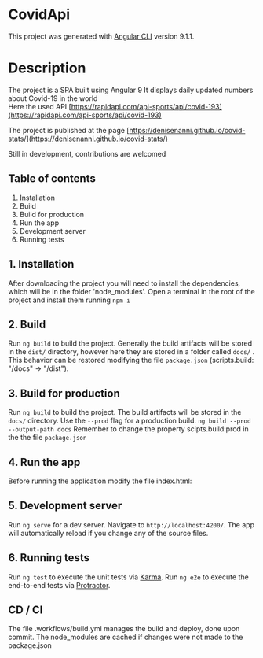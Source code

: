 # CovidApi

This project was generated with [Angular CLI](https://github.com/angular/angular-cli) version 9.1.1.


# Description

The project is a SPA built using Angular 9
It displays daily updated numbers about Covid-19 in the world  
Here the used API [https://rapidapi.com/api-sports/api/covid-193](https://rapidapi.com/api-sports/api/covid-193)

The project is published at the page [https://denisenanni.github.io/covid-stats/](https://denisenanni.github.io/covid-stats/)

Still in development, contributions are welcomed

## Table of contents
1. Installation
2. Build
3. Build for production
4. Run the app
5. Development server
6. Running tests


## 1. Installation
After downloading the project you will need to install the dependencies, which will be in the folder 'node_modules'. 
Open a terminal in the root of the project and install them running `npm i`


## 2. Build

Run `ng build` to build the project. Generally the build artifacts will be stored in the `dist/` directory, however here they are stored in a folder called `docs/` .
This behavior can be restored modifying the file `package.json` (scripts.build: "/docs" -> "/dist").


## 3. Build for production

Run `ng build` to build the project. The build artifacts will be stored in the `docs/` directory. 
Use the `--prod` flag for a production build.
`ng build --prod --output-path docs`
Remember to change the property scipts.build:prod in the the file `package.json` 


## 4. Run the app

Before running the application modify the file index.html:
<!-- delete this line-->
<!-- <base href="https://denisenanni.github.io/covid-stats/" /> -->
<!-- uncomment this to run it locally -->
<!-- <base href="/" /> -->
 

## 5. Development server

Run `ng serve` for a dev server. Navigate to `http://localhost:4200/`. The app will automatically reload if you change any of the source files.


## 6. Running tests

Run `ng test` to execute the unit tests via [Karma](https://karma-runner.github.io).
Run `ng e2e` to execute the end-to-end tests via [Protractor](http://www.protractortest.org/).


## CD / CI
The file .workflows/build.yml manages the build and deploy, done upon commit.
The node_modules are cached if changes were not made to the package.json









